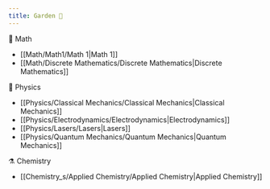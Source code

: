 ```yaml
---
title: Garden 🌱
---
```


🔢 Math
* [[Math/Math1/Math 1|Math 1]]
* [[Math/Discrete Mathematics/Discrete Mathematics|Discrete Mathematics]]

🔭 Physics
* [[Physics/Classical Mechanics/Classical Mechanics|Classical Mechanics]]
* [[Physics/Electrodynamics/Electrodynamics|Electrodynamics]]
* [[Physics/Lasers/Lasers|Lasers]]
* [[Physics/Quantum Mechanics/Quantum Mechanics|Quantum Mechanics]]

⚗️ Chemistry
* [[Chemistry_s/Applied Chemistry/Applied Chemistry|Applied Chemistry]]

